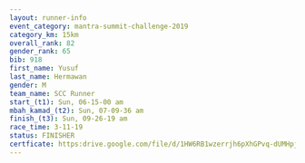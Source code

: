 ```yaml
---
layout: runner-info 
event_category: mantra-summit-challenge-2019 
category_km: 15km 
overall_rank: 82
gender_rank: 65
bib: 918
first_name: Yusuf
last_name: Hermawan
gender: M
team_name: SCC Runner
start_(t1): Sun, 06-15-00 am
mbah_kamad_(t2): Sun, 07-09-36 am
finish_(t3): Sun, 09-26-19 am
race_time: 3-11-19
status: FINISHER
certficate: https:drive.google.com/file/d/1HW6RB1wzerrjh6pXhGPvq-dUMHpjQGjZ/view?usp=sharing
---
```


